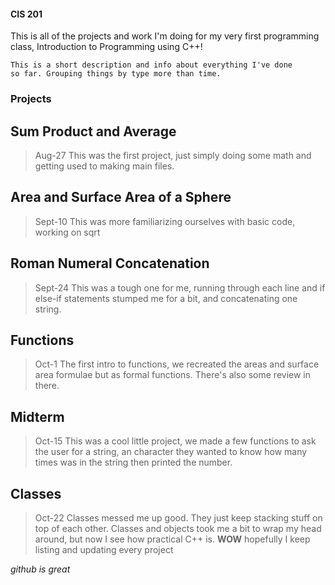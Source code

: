 #### CIS 201
This is all of the projects and work I'm doing for my very first programming class, Introduction to Programming using C++!

```Block1
This is a short description and info about everything I've done
so far. Grouping things by type more than time.
```
### Projects
## Sum Product and Average
>Aug-27 This was the first project, just simply doing some math and getting used
>to making main files.
## Area and Surface Area of a Sphere
>Sept-10 This was more familiarizing ourselves with basic code, working on sqrt
## Roman Numeral Concatenation
>Sept-24 This was a tough one for me, running through each line and if else-if
>statements stumped me for a bit, and concatenating one string.
## Functions
>Oct-1 The first intro to functions, we recreated the areas and surface area formulae
>but as formal functions. There's also some review in there.
## Midterm
>Oct-15 This was a cool little project, we made a few functions to ask the user
>for a string, an character they wanted to know how many times was in the string
>then printed the number.
## Classes
>Oct-22 Classes messed me up good. They just keep stacking stuff on top of each other.
>Classes and objects took me a bit to wrap my head around, but now I see how practical
>C++ is.
**WOW**
>hopefully I keep listing and updating every project

_github is great_
